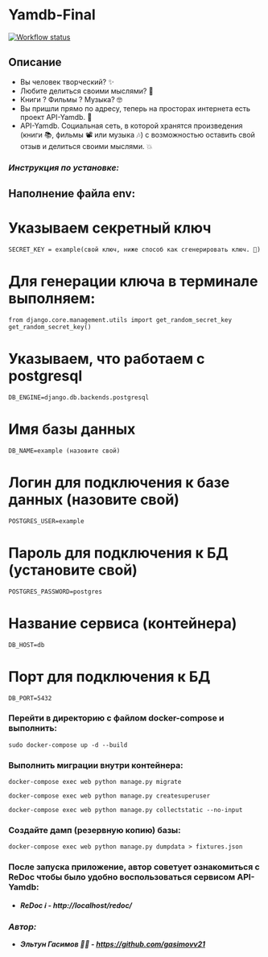 # Yamdb-Final

[![Workflow status](https://github.com/gasimovv21/yamdb_final/actions/workflows/yamdb_workflow.yml/badge.svg)](http://84.252.142.26)

## **Описание**


- Вы человек творческий? ✨
- Любите делиться своими мыслями? 🤔
- Книги ? Фильмы ? Музыка? 🤓
- Вы пришли прямо по адресу, теперь на просторах интернета есть проект API-Yamdb. 🥳
- API-Yamdb. Социальная сеть, в которой хранятся произведения (книги 📚, фильмы 📽️ или музыка 🎶) с возможностью оставить свой отзыв и делиться своими мыслями. 💥

### _**Инструкция по установке:**_

## Наполнение файла env:

# Указываем секретный ключ
```
SECRET_KEY = example(свой ключ, ниже способ как сгенерировать ключ. 🔻)
```
# Для генерации ключа в терминале выполняем: 
```
from django.core.management.utils import get_random_secret_key
get_random_secret_key()
```
# Указываем, что работаем с postgresql
```
DB_ENGINE=django.db.backends.postgresql 
```
# Имя базы данных
```
DB_NAME=example (назовите свой)
```
# Логин для подключения к базе данных (назовите свой)
```
POSTGRES_USER=example
```
# Пароль для подключения к БД (установите свой)
```
POSTGRES_PASSWORD=postgres
```
# Название сервиса (контейнера)
```
DB_HOST=db
```
# Порт для подключения к БД 
```
DB_PORT=5432
```
### Перейти в директорию с файлом docker-compose и выполнить:
```
sudo docker-compose up -d --build
```
### Выполнить миграции внутри контейнера:
```
docker-compose exec web python manage.py migrate
```
```
docker-compose exec web python manage.py createsuperuser
```
```
docker-compose exec web python manage.py collectstatic --no-input
```
### Создайте дамп (резервную копию) базы:
```
docker-compose exec web python manage.py dumpdata > fixtures.json
```

### После запуска приложение, автор советует ознакомиться с ReDoc чтобы было удобно воспользоваться сервисом API-Yamdb:

- _**ReDoc ℹ️ - http://localhost/redoc/**_

### _**Автор:**_

- _**Эльтун Гасимов 👨‍💻 - https://github.com/gasimovv21**_
